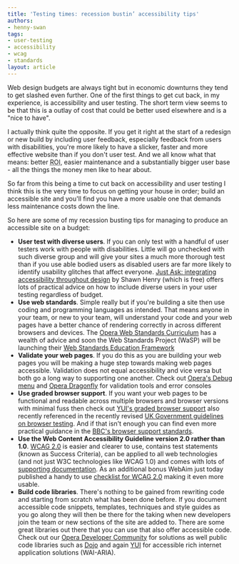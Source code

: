 ```yaml
---
title: 'Testing times: recession bustin’ accessibility tips'
authors:
- henny-swan
tags:
- user-testing
- accessibility
- wcag
- standards
layout: article
---
```

<p>Web design budgets are always tight but in economic downturns they tend to get slashed even further. One of the first things to get cut back, in my experience, is accessibility and user testing. The short term view seems to be that this is a outlay of cost that could be better used elsewhere and is a &quot;nice to have&quot;.</p>

<p>I actually think quite the opposite. If you get it right at the start of a redesign or new build by including user feedback, especially feedback from users with disabilities, you&#39;re more likely to have a slicker,  faster and more effective website than if you don&#39;t user test. And we all know what that means: better <abbr title="Return on investment">ROI</abbr>, easier maintenance and a substantially bigger user base - all the things the money men like to hear about.</p>

<p>So far from this being a time to cut back on accessibility and user testing I think this is the very time to focus on getting your house in order; build an accessible site and you&#39;ll find you have a more usable one that demands less maintenance costs down the line.</p>

<p>So here are some of my recession busting tips for managing to produce an accessible site on a budget:</p>
<ul>
	<li><strong>User test with diverse users</strong>. If you can only test with a handful of user testers work with people with disabilities. Little will go unchecked with such diverse group and will give your sites a much more thorough test than if you use able bodied users as disabled users are far more likely to identify usability glitches that affect everyone. <a href="http://www.uiaccess.com/accessucd/about.html">Just Ask: integrating accessibility throughout design</a> by Shawn Henry (which is free) offers lots of practical advice on how to include diverse users in your user testing regardless of budget.</li>
	<li><strong>Use web standards</strong>. Simple really but if you&#39;re building a site then use coding and programming languages as intended. That means anyone in your team, or new to your team, will understand your code and your web pages have a better chance of rendering correctly in across different browsers and devices. The <a href="http://www.opera.com/wsc">Opera Web Standards Curriculum</a> has a wealth of advice and soon the Web Standards Project (WaSP) will be launching their <a href="http://www.webstandards.org/action/edutf/">Web Standards Education Framework</a></li>
	<li><strong>Validate your web pages</strong>. If you do this as you are building your web pages you will be making a huge step towards making web pages accessible. Validation does not equal accessibility and vice versa but both go a long way to supporting one another. Check out <a href="http://my.opera.com/dragonfly/blog/2008/06/09/the-debug-menu-and-the-new-weekly">Opera&#39;s Debug menu</a> and <a href="http://www.opera.com/dragonfly/">Opera Dragonfly</a> for validation tools and error consoles</li>
	<li><strong>Use graded browser support</strong>. If you want your web pages to be functional and readable across multiple browsers and browser versions with minimal fuss then check out <a href="http://developer.yahoo.com/yui/articles/gbs/">YUI&#39;s graded browser support</a> also recently referenced in the  recently revised <a href="http://www.coi.gov.uk/guidance.php?page=213">UK Government guidelines on browser testing</a>. And if that isn&#39;t enough you can find even more practical guidance in the <a href="http://www.bbc.co.uk/guidelines/futuremedia/technical/browser_support.shtml">BBC&#39;s browser support standards</a>.</li>
	<li><strong>Use the Web Content Accessibility Guideline version 2.0 rather than 1.0</strong>. <a href="http://www.w3.org/TR/WCAG20/">WCAG 2.0</a> is easier and clearer to use, contains test statements (known as Success Criteria), can be applied to all web technologies (and not just W3C technologies like WCAG 1.0) and comes with lots of <a href="http://www.w3.org/WAI/intro/wcag.php#whatis2">supporting documentation</a>. As an additional bonus WebAim just today published a handy to use <a href="http://webaim.org/standards/wcag/checklist">checklist for WCAG 2.0</a> making it even more usable.</li>
	<li><strong>Build code libraries</strong>. There&#39;s nothing to be gained from rewriting code and starting from scratch what has been done before. If you document accessible code snippets, templates, techniques and style guides as you go along they will then be there for the taking when new developers join the team or new sections of the site are added to. There are some great libraries out there that you can use that also offer accessible code. Check out our <a href="http://dev.opera.com/">Opera Developer Community</a> for solutions as well public code libraries such as <a href="http://dojotoolkit.org/">Dojo</a> and again <a href="http://developer.yahoo.com/yui/">YUI</a> for accessible rich internet application solutions (WAI-ARIA).</li>
</ul>
